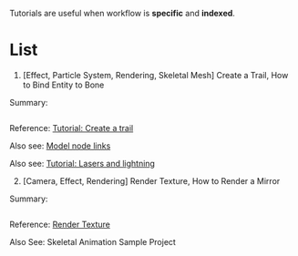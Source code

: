 Tutorials are useful when workflow is **specific** and **indexed**.

# List

1. \[Effect, Particle System, Rendering, Skeletal Mesh\] Create a Trail, How to Bind Entity to Bone

Summary:

```
```

Reference: [Tutorial: Create a trail](https://doc.xenko.com/latest/jp/manual/particles/tutorials/create-a-trail.html)

Also see: [Model node links](https://doc.xenko.com/latest/jp/manual/animation/model-node-links.html)

Also see: [Tutorial: Lasers and lightning](https://doc.xenko.com/latest/jp/manual/particles/tutorials/lasers-and-lightning.html)

2. [Camera, Effect, Rendering] Render Texture, How to Render a Mirror

Summary:

```
```

Reference: [Render Texture](https://doc.xenko.com/latest/jp/manual/graphics/graphics-compositor/render-textures.html)

Also See: Skeletal Animation Sample Project